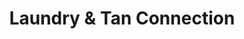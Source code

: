 ---
title: "Laundry & Tan Connection"
url: /indianapolis/laundry-und-tan-connection/
shop: Wäscherei
---